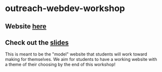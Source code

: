 # outreach-webdev-workshop

## Website [here](https://acmucsd.github.io/outreach-webdev-workshop/)

## Check out the [slides](https://docs.google.com/presentation/d/1jiEPXWMj0LwuBGM4j1fOS4FT2TXhQiYyUHioSZzfYvk/edit?usp=sharing)

This is meant to be the "model" website that students will work toward making for themselves. We aim for students to have a working website with a theme of their choosing by the end of this workshop!